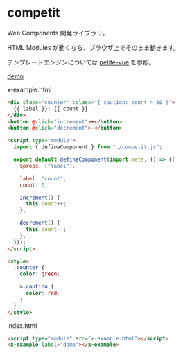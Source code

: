 # competit

Web Components 開発ライブラリ。

HTML Modules が動くなら、ブラウザ上でそのまま動きます。

テンプレートエンジンについては [petite-vue](https://github.com/vuejs/petite-vue) を参照。

[demo](https://hsgwkt.github.io/competit/demo/)

x-example.html

```html
<div class="counter" :class="{ caution: count > 10 }">
  {{ label }}: {{ count }}
</div>
<button @click="increment">+</button>
<button @click="decrement">-</button>

<script type="module">
  import { defineComponent } from "./competit.js";

  export default defineComponent(import.meta, () => ({
    $props: ["label"],

    label: "count",
    count: 0,

    increment() {
      this.count++;
    },

    decrement() {
      this.count--;
    },
  }));
</script>

<style>
  .counter {
    color: green;

    &.caution {
      color: red;
    }
  }
</style>
```

index.html

```html
<script type="module" src="x-example.html"></script>
<x-example label="demo"></x-example>
```
